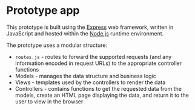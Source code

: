 # Prototype app

This prototype is built using the [Express](https://expressjs.com/) web framework, written in JavaScript and hosted within the [Node.js](https://nodejs.org/en/) runtime environment.

The prototype uses a modular structure:

- `routes.js` - routes to forward the supported requests (and any information encoded in request URLs) to the appropriate controller functions
- Models - manages the data structure and business logic
- Views - templates used by the controllers to render the data
- Controllers - contains functions to get the requested data from the models, create an HTML page displaying the data, and return it to the user to view in the browser
